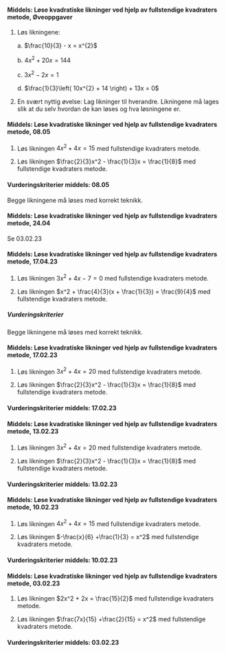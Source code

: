 
#### Middels: Løse kvadratiske likninger ved hjelp av fullstendige kvadraters metode,  Øveoppgaver

1. Løs likningene:

    a.  $\frac{10}{3} - x = x^{2}$

    b.  $4x^{2} + 20x = 144$

    c.  $3x^{2} - 2x = 1$

    d.  $\frac{1}{3}\left( 10x^{2} + 14 \right) + 13x = 0$

2. En svært nyttig øvelse: Lag likninger til hverandre. Likningene må
    lages slik at du selv hvordan de kan løses og hva løsningene er.


#### Middels: Løse kvadratiske likninger ved hjelp av fullstendige kvadraters metode,  08.05

1. Løs likningen $4x^2 + 4x = {15}$ med fullstendige kvadraters metode.

2. Løs likningen $\frac{2}{3}x^2 - \frac{1}{3}x  = \frac{1}{8}$ med fullstendige kvadraters metode.

#### Vurderingskriterier middels:  08.05

Begge likningene må løses med korrekt teknikk.


#### Middels: Løse kvadratiske likninger ved hjelp av fullstendige kvadraters metode,  24.04

Se 03.02.23


#### Middels: Løse kvadratiske likninger ved hjelp av fullstendige kvadraters metode,  17.04.23

1. Løs likningen $3x^2 + 4x - 7 = 0$ med fullstendige kvadraters metode.

2. Løs likningen $x^2 + \frac{4}{3}(x + \frac{1}{3})  = \frac{9}{4}$ med fullstendige kvadraters metode.

##### Vurderingskriterier

Begge likningene må løses med korrekt teknikk.


#### Middels: Løse kvadratiske likninger ved hjelp av fullstendige kvadraters metode,  17.02.23

1. Løs likningen $3x^2 + 4x = {20}$ med fullstendige kvadraters metode.

2. Løs likningen $\frac{2}{3}x^2 - \frac{1}{3}x  = \frac{1}{8}$ med fullstendige kvadraters metode.

#### Vurderingskriterier middels:  17.02.23

#### Middels: Løse kvadratiske likninger ved hjelp av fullstendige kvadraters metode,  13.02.23

1. Løs likningen $3x^2 + 4x = {20}$ med fullstendige kvadraters metode.

2. Løs likningen $\frac{2}{3}x^2 - \frac{1}{3}x  = \frac{1}{8}$ med fullstendige kvadraters metode.

#### Vurderingskriterier middels:  13.02.23

#### Middels: Løse kvadratiske likninger ved hjelp av fullstendige kvadraters metode,  10.02.23

1. Løs likningen $4x^2 + 4x = {15}$ med fullstendige kvadraters metode.

2. Løs likningen $-\frac{x}{6} +\frac{1}{3}  = x^2$ med fullstendige kvadraters metode.

#### Vurderingskriterier middels:  10.02.23

#### Middels: Løse kvadratiske likninger ved hjelp av fullstendige kvadraters metode,  03.02.23

1. Løs likningen $2x^2 + 2x = \frac{15}{2}$ med fullstendige kvadraters metode.

2. Løs likningen $\frac{7x}{15} +\frac{2}{15}  = x^2$ med fullstendige kvadraters metode.

#### Vurderingskriterier middels:  03.02.23
